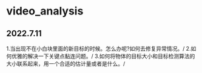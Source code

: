# video_analysis
## 2022.7.11
1.当出现不在小白块里面的新目标的时候。怎么办呢?如何去修复异常情况。/
2.如何优雅的解决一下关键点黏连问题。/
3.如何将物体的目标大小和目标检测算法的大小联系起来，用一个合适的估计量或者是什么。/
